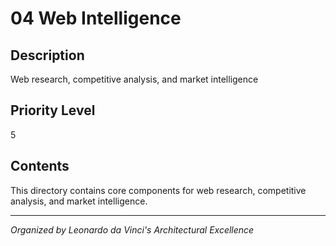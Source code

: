# 04 Web Intelligence

## Description
Web research, competitive analysis, and market intelligence

## Priority Level
5

## Contents
This directory contains core components for web research, competitive analysis, and market intelligence.

---
*Organized by Leonardo da Vinci's Architectural Excellence*
